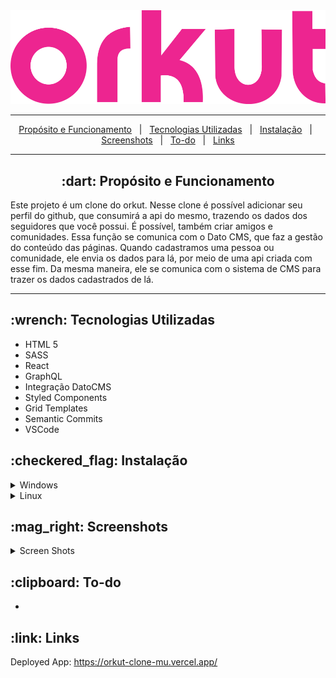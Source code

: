 <div align="center">
    <img src="./src/assets/images/orkut-logo.png">
</div>


<hr>
<p align="center">
    <a href="#-dart-propósito-e-funcionamento">Propósito e Funcionamento</a> &#xa0; | &#xa0; 
    <a href="#-wrench-tecnologias-utilizadas-">Tecnologias Utilizadas</a> &#xa0; | &#xa0; 
    <a href="#-checkered_flag-instalação-">Instalação</a> &#xa0; | &#xa0;
    <a href="#----mag_right-screenshots">Screenshots</a> &#xa0; | &#xa0;
    <a href="#-clipboard-to-do">To-do</a> &#xa0; | &#xa0;
    <a href="#-link-links-">Links</a>
</p>

<hr>

<h2 id="proposito" align="center"> :dart: Propósito e Funcionamento</h2>

<p>
    Este projeto é um clone do orkut.
    Nesse clone é possível adicionar seu perfil do github, que consumirá a api do mesmo,
    trazendo os dados dos seguidores que você possui.
    É possível, também criar amigos e comunidades. Essa função se comunica com o Dato CMS,
    que faz a gestão do conteúdo das páginas. Quando cadastramos uma pessoa ou comunidade,
    ele envia os dados para lá, por meio de uma api criada com esse fim. Da mesma maneira,
    ele se comunica com o sistema de CMS para trazer os dados cadastrados de lá.
</p>

<hr>

<h2> :wrench: Tecnologias Utilizadas </h2>

<ul>
    <li>HTML 5</li>
    <li>SASS</li>
    <li>React</li>
    <li>GraphQL</li>
    <li>Integração DatoCMS</li>
    <li>Styled Components</li>
    <li>Grid Templates</li>
    <li>Semantic Commits</li>
    <li>VSCode</li>
</ul>

<h2> :checkered_flag: Instalação </h2>

<details>
<summary>Windows</summary>

    1. Download and install Chocolatey:
    Get-ExecutionPolicy
    Set-ExecutionPolicy AllSigned
    Set-ExecutionPolicy Bypass -Scope Process -Force; iex ((New-Object System.Net.WebClient).DownloadString('https://chocolatey.org/install.ps1'))
    
    2. Install nodejs
    choco install -y --force nodejs
    
    3. Install Yarn:
    npm install --global yarn
    
    3. Download this project as .zip and navigate to the folder where yout extract it
    cd /path/to/the/project
    
    4. Run:
    yarn start

</details>


<details>
<summary>Linux</summary>

    1. Install nodejs
    sudo apt-get install curl python-software-properties software-properties-common &&
    curl -sL https://deb.nodesource.com/setup_16.x | sudo bash - &&
    sudo apt-get install nodejs 
    
    2. Install Yarn:
    sudo npm install yarn -g
    
    3. Download this project as .zip and navigate to the folder where yout extract it
    cd /path/to/the/project
    
    4. Run:
    yarn start

</details>


<h2>
    :mag_right: Screenshots
</h2>


<details>
    <summary>Screen Shots</summary>
    <div>
        <img src="./src/assets/images/01.png">
        <img src="./src/assets/images/02.png">
    </div>
</details>

<h2>:clipboard: To-do</h2>

<ul>
    <li></li>
</ul>

<h2> :link: Links </h2>

Deployed App: https://orkut-clone-mu.vercel.app/
